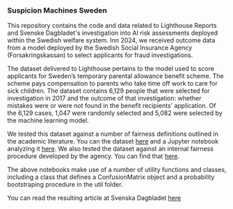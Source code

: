 ### Suspicion Machines Sweden 

This repository contains the code and data related to Lighthouse Reports and Svenske Dagbladet's investigation into AI risk assessments deployed within the Swedish welfare system. Inn 2024, we received outcome data from a model deployed by the Swedish Social Insurance Agency (Forsakringskassan) to select applicants for fraud investigations. 

The dataset delivered to Lighthouse pertains to the model used to score applicants for Sweden’s temporary parental allowance benefit scheme. The scheme pays compensation to parents who take time off work to care for sick children. The dataset contains 6,129 people that were selected for investigation in 2017 and the outcome of that investigation: whether mistakes were or were not found in the benefit recipients’ application. Of the 6,129 cases, 1,047 were randomly selected and 5,082 were selected by the machine learning model. 

We tested this dataset against a number of fairness definitions outlined in the academic literature. You can the dataset [here](data/data_english.xlsx) and a Jupyter notebook analyzing it [here](sweden_algo_fairness.ipynb). We also tested the dataset against an internal fairness procedure developed by the agency. You can find that [here](sweden_sia_fairness.ipynb). 

The above notebooks make use of a number of utility functions and classes, including a class that defines a ConfusionMatrix object and a probability bootstraping procedure in the util folder. 

You can read the resulting article at Svenska Dagbladet [here](https://www.svd.se/a/QMPexQ/fn-expert-kritiserar-forsakringskassans-ai-analyser-mot-vab-fusk)

